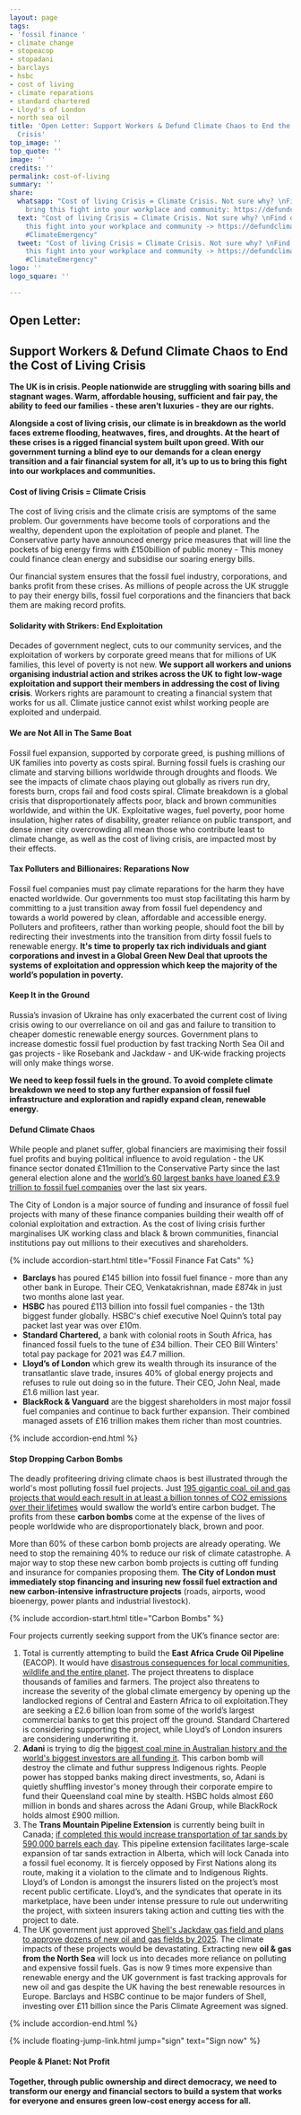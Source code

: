 ```yaml
---
layout: page
tags:
- 'fossil finance '
- climate change
- stopeacop
- stopadani
- barclays
- hsbc
- cost of living
- climate reparations
- standard chartered
- Lloyd's of London
- north sea oil
title: 'Open Letter: Support Workers & Defund Climate Chaos to End the Cost of Living
  Crisis'
top_image: ''
top_quote: ''
image: ''
credits: ''
permalink: cost-of-living
summary: ''
share:
  whatsapp: "Cost of living Crisis = Climate Crisis. Not sure why? \nFind out and
    bring this fight into your workplace and community: https://defundclimatechaos.uk/cost-of-living"
  text: "Cost of living Crisis = Climate Crisis. Not sure why? \nFind out and bring
    this fight into your workplace and community -> https://defundclimatechaos.uk/cost-of-living\n#CostofLivingCrisis
    #ClimateEmergency"
  tweet: "Cost of living Crisis = Climate Crisis. Not sure why? \nFind out and bring
    this fight into your workplace and community -> https://defundclimatechaos.uk/cost-of-living\n#CostofLivingCrisis
    #ClimateEmergency"
logo: ''
logo_square: ''

---
```

## **Open Letter:** 

## **Support Workers & Defund Climate Chaos to End the Cost of Living Crisis**

**The UK is in crisis. People nationwide are struggling with soaring bills and stagnant wages. Warm, affordable housing, sufficient and fair pay, the ability to feed our families - these aren’t luxuries - they are our rights.**

**Alongside a cost of living crisis, our climate is in breakdown as the world faces extreme flooding, heatwaves, fires, and droughts. At the heart of these crises is a rigged financial system built upon greed. With our government turning a blind eye to our demands for a clean energy transition and a fair financial system for all, it’s up to us to bring this fight into our workplaces and communities.**

#### **Cost of living Crisis = Climate Crisis**

The cost of living crisis and the climate crisis are symptoms of the same problem. Our governments have become tools of corporations and the wealthy, dependent upon the exploitation of people and planet. The Conservative party have announced energy price measures that will line the pockets of big energy firms with £150billion of public money - This money could finance clean energy and subsidise our soaring energy bills.

Our financial system ensures that the fossil fuel industry, corporations, and banks profit from these crises. As millions of people across the UK struggle to pay their energy bills, fossil fuel corporations and the financiers that back them are making record profits.

#### **Solidarity with Strikers: End Exploitation**

Decades of government neglect, cuts to our community services, and the exploitation of workers by corporate greed means that for millions of UK families, this level of poverty is not new. **We support all workers and unions organising industrial action and strikes across the UK to fight low-wage exploitation and support their members in addressing the cost of living crisis**. Workers rights are paramount to creating a financial system that works for us all. Climate justice cannot exist whilst working people are exploited and underpaid.

#### **We are Not All in The Same Boat**

Fossil fuel expansion, supported by corporate greed, is pushing millions of UK families into poverty as costs spiral. Burning fossil fuels is crashing our climate and starving billions worldwide through droughts and floods. We see the impacts of climate chaos playing out globally as rivers run dry, forests burn, crops fail and food costs spiral. Climate breakdown is a global crisis that disproportionately affects poor, black and brown communities worldwide, and within the UK. Exploitative wages, fuel poverty, poor home insulation, higher rates of disability, greater reliance on public transport, and dense inner city overcrowding all mean those who contribute least to climate change, as well as the cost of living crisis, are impacted most by their effects.

#### **Tax Polluters and Billionaires: Reparations Now**

Fossil fuel companies must pay climate reparations for the harm they have enacted worldwide. Our governments too must stop facilitating this harm by committing to a just transition away from fossil fuel dependency and towards a world powered by clean, affordable and accessible energy. Polluters and profiteers, rather than working people, should foot the bill by redirecting their investments into the transition from dirty fossil fuels to renewable energy. **It's time to properly tax rich individuals and giant corporations and invest in a Global Green New Deal that uproots the systems of exploitation and oppression which keep the majority of the world’s population in poverty.**

#### **Keep It in the Ground**

Russia’s invasion of Ukraine has only exacerbated the current cost of living crisis owing to our overreliance on oil and gas and failure to transition to cheaper domestic renewable energy sources. Government plans to increase domestic fossil fuel production by fast tracking North Sea Oil and gas projects - like Rosebank and Jackdaw - and UK-wide fracking projects will only make things worse.

**We need to keep fossil fuels in the ground. To avoid complete climate breakdown we need to stop any further expansion of fossil fuel infrastructure and exploration and rapidly expand clean, renewable energy.**

#### **Defund Climate Chaos**

While people and planet suffer, global financiers are maximising their fossil fuel profits and buying political influence to avoid regulation - the UK finance sector donated £11million to the Conservative Party since the last general election alone and the [world’s 60 largest banks have loaned £3.9 trillion to fossil fuel companies](https://www.bankingonclimatechaos.org/) over the last six years.

The City of London is a major source of funding and insurance of fossil fuel projects with many of these finance companies building their wealth off of colonial exploitation and extraction. As the cost of living crisis further marginalises UK working class and black & brown communities, financial institutions pay out millions to their executives and shareholders.


{% include accordion-start.html title="Fossil Finance Fat Cats" %}

* **Barclays** has poured £145 billion into fossil fuel finance - more than any other bank in Europe. Their CEO, Venkatakrishnan, made £874k in just two months alone last year.
* **HSBC** has poured £113 billion into fossil fuel companies - the 13th biggest funder globally. HSBC's chief executive Noel Quinn’s total pay packet last year was over £10m.
* **Standard Chartered,** a bank with colonial roots in South Africa, has financed fossil fuels to the tune of £34 billion. Their CEO Bill Winters' total pay package for 2021 was £4.7 million.
* **Lloyd’s of London** which grew its wealth through its insurance of the transatlantic slave trade, insures 40% of global energy projects and refuses to rule out doing so in the future. Their CEO, John Neal, made £1.6 million last year.
* **BlackRock & Vanguard** are the biggest shareholders in most major fossil fuel companies and continue to back further expansion. Their combined managed assets of £16 trillion makes them richer than most countries.

{% include accordion-end.html %}

#### **Stop Dropping Carbon Bombs**

The deadly profiteering driving climate chaos is best illustrated through the world's most polluting fossil fuel projects. Just [195 gigantic coal, oil and gas projects that would each result in at least a billion tonnes of CO2 emissions over their lifetimes](https://www.theguardian.com/environment/ng-interactive/2022/may/11/fossil-fuel-carbon-bombs-climate-breakdown-oil-gas) would swallow the world’s entire carbon budget. The profits from these **carbon bombs** come at the expense of the lives of people worldwide who are disproportionately black, brown and poor.

More than 60% of these carbon bomb projects are already operating. We need to stop the remaining 40% to reduce our risk of climate catastrophe. A major way to stop these new carbon bomb projects is cutting off funding and insurance for companies proposing them. **The City of London must immediately stop financing and insuring new fossil fuel extraction and new carbon-intensive infrastructure projects** (roads, airports, wood bioenergy, power plants and industrial livestock).

{% include accordion-start.html title="Carbon Bombs" %}

Four projects currently seeking support from the UK’s finance sector are:

1. Total is currently attempting to build the **East Africa Crude Oil Pipeline** (EACOP). It would have [disastrous consequences for local communities, wildlife and the entire planet](https://www.stopeacop.net/). The project threatens to displace thousands of families and farmers. The project also threatens to increase the severity of the global climate emergency by opening up the landlocked regions of Central and Eastern Africa to oil exploitation.They are seeking a £2.6 billion loan from some of the world’s largest commercial banks to get this project off the ground. Standard Chartered is considering supporting the project, while Lloyd’s of London insurers are considering underwriting it.
2. **Adani** is trying to dig the [biggest coal mine in Australian history and the world's biggest investors are all funding it](https://www.stopadani.com/). This carbon bomb will destroy the climate and futhur suppress Indigenous rights. People power has stopped banks making direct investments, so, Adani is quietly shuffling investor's money through their corporate empire to fund their Queensland coal mine by stealth. HSBC holds almost £60 million in bonds and shares across the Adani Group, while BlackRock holds almost £900 million.
3. The **Trans Mountain Pipeline Extension** is currently being built in Canada; [if completed this would increase transportation of tar sands by 590,000 barrels each day](https://www.stand.earth/people-vs-big-oil/trans-mountain-pipeline). This pipeline extension facilitates large-scale expansion of tar sands extraction in Alberta, which will lock Canada into a fossil fuel economy. It is fiercely opposed by First Nations along its route, making it a violation to the climate and to Indigenous Rights. Lloyd’s of London is amongst the insurers listed on the project’s most recent public certificate. Lloyd’s, and the syndicates that operate in its marketplace, have been under intense pressure to rule out underwriting the project, with sixteen insurers taking action and cutting ties with the project to date.
4. The UK government just approved [Shell's Jackdaw gas field and plans to approve dozens of new oil and gas fields by 2025](https://www.stopcambo.org.uk/). The climate impacts of these projects would be devastating. Extracting new **oil & gas from the North Sea** will lock us into decades more reliance on polluting and expensive fossil fuels. Gas is now 9 times more expensive than renewable energy and the UK government is fast tracking approvals for new oil and gas despite the UK having the best renewable resources in Europe. Barclays and HSBC continue to be major funders of Shell, investing over £11 billion since the Paris Climate Agreement was signed.

{% include accordion-end.html %}

{% include floating-jump-link.html jump="sign" text="Sign now" %}

#### **People & Planet: Not Profit**

**Together, through public ownership and direct democracy, we need to transform our energy and financial sectors to build a system that works for everyone and ensures green low-cost energy access for all.**
<span id=sign></span>
<link href='https://actionnetwork.org/css/style-embed-whitelabel-v3.css' rel='stylesheet' type='text/css' /><script src='https://actionnetwork.org/widgets/v5/form/sign-the-letter-3?format=js&source=widget'></script><div id='can-form-area-sign-the-letter-3' style='width: 100%'><!-- this div is the target for our HTML insertion --></div>